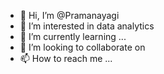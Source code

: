 - 👋 Hi, I’m @Pramanayagi
- 👀 I’m interested in data analytics
- 🌱 I’m currently learning ...
- 💞️ I’m looking to collaborate on
- 📫 How to reach me ...

<!---
Pramanayagi/Pramanayagi is a ✨ special ✨ repository because its `README.md` (this file) appears on your GitHub profile.
You can click the Preview link to take a look at your changes.
--->

